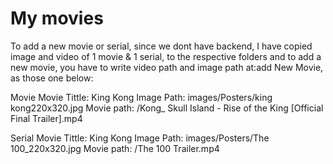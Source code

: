 # My movies


To add a new movie or serial, since we dont have backend, I have copied image and video of 1 movie & 1 serial, 
to the respective folders and to add a new movie, you have to write video path and image path at:add New Movie, as those one below:



Movie
Movie Tittle: King Kong
Image Path: images/Posters/king kong220x320.jpg
Movie path: /Kong_ Skull Island - Rise of the King [Official Final Trailer].mp4


Serial
Movie Tittle: King Kong
Image Path: images/Posters/The 100_220x320.jpg
Movie path: /The 100 Trailer.mp4



